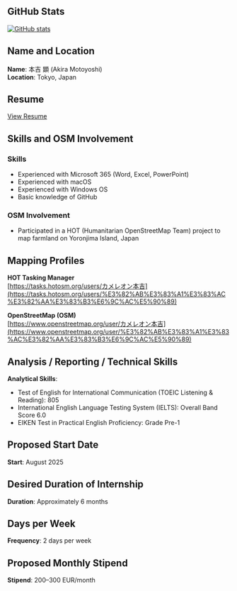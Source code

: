 ## GitHub Stats

[![GitHub stats](https://github-readme-stats.vercel.app/api?username=Akira-Motoyoshi&show_icons=true&theme=radical)](https://github.com/anuraghazra/github-readme-stats)

## Name and Location
**Name**: 本吉 顕 (Akira Motoyoshi)  
**Location**: Tokyo, Japan  

## Resume
[View Resume](https://docs.google.com/document/d/1cXoBosztKb3o6JWq3nH8ma-6j4TIXSwE/edit?usp=drivesdk&ouid=116995004467562008310&rtpof=true&sd=true)

## Skills and OSM Involvement
### Skills
- Experienced with Microsoft 365 (Word, Excel, PowerPoint)  
- Experienced with macOS  
- Experienced with Windows OS  
- Basic knowledge of GitHub  

### OSM Involvement
- Participated in a HOT (Humanitarian OpenStreetMap Team) project to map farmland on Yoronjima Island, Japan  
## Mapping Profiles

**HOT Tasking Manager**  
[https://tasks.hotosm.org/users/カメレオン本吉](https://tasks.hotosm.org/users/%E3%82%AB%E3%83%A1%E3%83%AC%E3%82%AA%E3%83%B3%E6%9C%AC%E5%90%89)

**OpenStreetMap (OSM)**  
[https://www.openstreetmap.org/user/カメレオン本吉](https://www.openstreetmap.org/user/%E3%82%AB%E3%83%A1%E3%83%AC%E3%82%AA%E3%83%B3%E6%9C%AC%E5%90%89)
## Analysis / Reporting / Technical Skills
**Analytical Skills**:
- Test of English for International Communication (TOEIC Listening & Reading): 805  
- International English Language Testing System (IELTS): Overall Band Score 6.0  
- EIKEN Test in Practical English Proficiency: Grade Pre-1  


## Proposed Start Date
**Start**: August 2025

## Desired Duration of Internship
**Duration**: Approximately 6 months

## Days per Week
**Frequency**: 2 days per week

## Proposed Monthly Stipend
**Stipend**: 200–300 EUR/month
